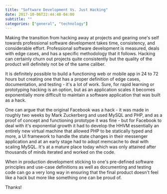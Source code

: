 ```yaml
---
title: "Software Development Vs. Just Hacking"
date: 2017-10-06T22:44:48-04:00
subtitle: ""
categories: ["general", "technology"]
---
```


Making the transition from hacking away at projects and gearing one's self towards professional software development takes time, consistency, and considerable effort. Professional software development is measured, deals with edge cases, and has a specific methodology that it follows. Hacking can certainly churn out projects quite consistently but the quality of the product will definitely not be of the same caliber.

It is definitely possible to build a functioning web or mobile app in 24 to 72 hours but creating one that has a proper definition of edge cases, documentation, and testing - it's a lot of work. Sure, for rapid learning or prototyping hacking is an option, but as an application scales it becomes exponentially more difficult to maintain a software application that was built as a hack.

One can argue that the original Facebook was a hack - it was made in roughly two weeks by Mark Zuckerberg and used MySQL and PHP, and as a proof of concept and functioning prototype it was fine - but for Facebook to deal with it's exponential growth it had to develop the HHVM essentially an entirely new virtual machine that allowed PHP to be statically typed and more, a UI framework to handle the state changes in their messenger application and at an early stage had to adopt memcache to deal with scaling MySQL. It's at a mature place today which was only attained after thousands of minds iterated and worked on the code.

When in production development sticking to one's pre-defined software principles and use-case definitions as well as documenting and testing code can go a very long way in ensuring that the final product doesn't feel like a hack but more like something one can be proud of.

Thanks!
